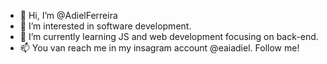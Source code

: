 - 👋 Hi, I’m @AdielFerreira
- 👀 I’m interested in software development.
- 🌱 I’m currently learning JS and web development focusing on back-end.
- 📫 You van reach me in my insagram account @eaiadiel. Follow me!

